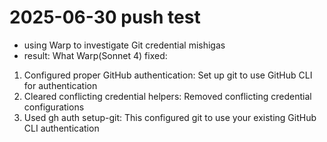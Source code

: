 # 2025-06-30 push test

- using Warp to investigate Git credential mishigas  
- result:  What Warp(Sonnet 4) fixed:
1. Configured proper GitHub authentication: Set up git to use GitHub CLI for authentication
2. Cleared conflicting credential helpers: Removed conflicting credential configurations
3. Used gh auth setup-git: This configured git to use your existing GitHub CLI authentication

